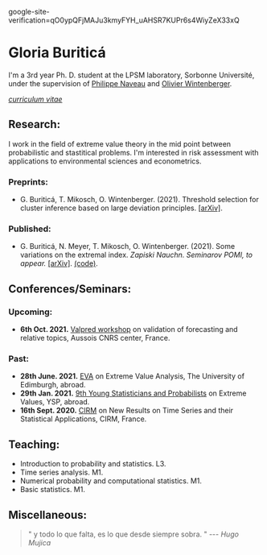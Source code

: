 google-site-verification=qO0ypQFjMAJu3kmyFYH_uAHSR7KUPr6s4WiyZeX33xQ
# Gloria Buriticá

I'm a 3rd year Ph. D. student at the LPSM laboratory, Sorbonne Université, under the supervision of [Philippe Naveau](https://www.lsce.ipsl.fr/Phocea/Pisp/visu.php?id=176&uid=naveau) and [Olivier Wintenberger](http://wintenberger.fr).

[*curriculum vitae*](https://github.com/GBuritica/GBuritica.github.io/files/7269087/CV_BURITICA.pdf)

## Research: 

I work in the field of extreme value theory in the mid point between probabilistic and stastitical problems. 
I'm interested in risk assessment with applications to environmental sciences and econometrics.



### Preprints:
- G. Buriticá, T. Mikosch, O. Wintenberger. (2021). Threshold selection for cluster inference based on large deviation principles. [[arXiv]](https://arxiv.org/abs/2106.12822).
  
### Published:
- G. Buriticá, N. Meyer, T. Mikosch, O. Wintenberger. (2021). Some variations on the extremal index. *Zapiski Nauchn. Seminarov POMI, to appear.* [[arXiv]](https://arxiv.org/abs/2106.05117). [(code)](https://github.com/GBuritica/extremal_index).

## Conferences/Seminars:
### Upcoming:
  - **6th Oct. 2021.** [Valpred workshop](http://wintenberger.fr/VALPRED.html) on validation of forecasting and relative topics, Aussois CNRS center, France. 
  
  
### Past:
  - **28th June. 2021.** [EVA](https://media.ed.ac.uk/media/Gloria+Buritica+EVA+Talk+Preview+/1_0000cuby) on Extreme Value Analysis, The University of Edimburgh, abroad.
  - **29th Jan. 2021.** [9th Young Statisticians and Probabilists](https://www.google.com/url?sa=t&rct=j&q=&esrc=s&source=web&cd=&ved=2ahUKEwjJ2b3z16nzAhUN_BQKHWTsCkIQFnoECAUQAQ&url=https%3A%2F%2Fwww.sfds.asso.fr%2Fsdoc-7795-2d13627f800bd259e637c0c74d6547b4-ysp2021fr.pdf&usg=AOvVaw1ncxF0EdsrZUL6PoZKrMi7) on Extreme Values, YSP, abroad.
  - **16th Sept. 2020.** [CIRM](https://conferences.cirm-math.fr/2233.html) on New Results on Time Series and their Statistical Applications, CIRM, France.

## Teaching:
  - Introduction to probability and statistics. L3.
  - Time series analysis. M1.
  - Numerical probability and computational statistics. M1.
  - Basic statistics. M1.
  
## Miscellaneous:
<blockquote>
" y todo lo que falta,
 es lo que desde siempre sobra. "
--- <cite>Hugo Mujica</cite>
</blockquote>
